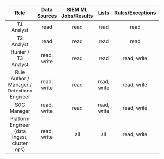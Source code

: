 |                     Role                     | Data Sources | SIEM ML Jobs/Results |    Lists    | Rules/Exceptions |      Signals/Alerts       |
| :------------------------------------------: | :----------: | :------------------: | :---------: | :--------------: | :-----------------------: |
|                  T1 Analyst                  |     read     |         read         |    read     |       read       |           read            |
|                  T2 Analyst                  |     read     |         read         |    read     |       read       |     read, create_doc      |
|             Hunter / T3 Analyst              | read, write  |         read         |    read     |   read, write    |     read, create_doc      |
| Rule Author / Manager / Detections Engineer  | read, write  |         read         | read, write |   read, write    |        read, write        |
|                 SOC Manager                  | read, write  |         read         | read, write |   read, write    | read, write, create_index |
| Platform Engineer (data ingest, cluster ops) | read, write  |         all          |     all     |   read, write    |            all            |

